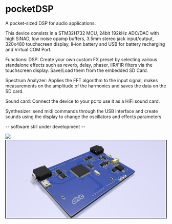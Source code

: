 # pocketDSP
A pocket-sized DSP for audio applications.

This device consists in a STM32H732 MCU, 24bit 192kHz ADC/DAC with high SiNAD, low noise opamp buffers, 3.5mm stereo jack input/output, 320x480 touchscreen display, li-ion battery and USB for battery recharging and Virtual COM Port.


Functions:
DSP: Create your own custom FX preset by selecting various standalone effects such as reverb, delay, phaser, IIR/FIR filters via the touchscreen display. Save/Load them from the embedded SD Card.

Spectrum Analyzer: Applies the FFT algorithm to the input signal, makes measurements on the amplitude of the harmonics and saves the data on the SD card.

Sound card: Connect the device to your pc to use it as a HiFi sound card.

Synthesizer: send midi commands through the USB interface and create sounds using the display to change the oscillators and effects parameters.

-- software still under development --


![](https://github.com/iamBVC/pocketDSP/blob/main/pcb_with_display.png)
![](https://github.com/iamBVC/pocketDSP/blob/main/pcb_without_display.png)
